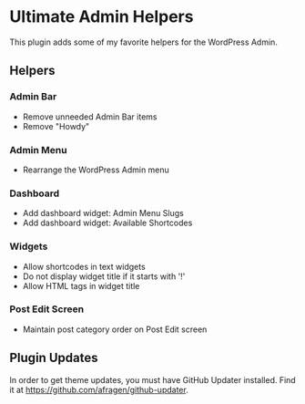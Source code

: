 # Ultimate Admin Helpers
This plugin adds some of my favorite helpers for the WordPress Admin.

## Helpers

### Admin Bar
- Remove unneeded Admin Bar items
- Remove "Howdy"

### Admin Menu
- Rearrange the WordPress Admin menu

### Dashboard
- Add dashboard widget: Admin Menu Slugs
- Add dashboard widget: Available Shortcodes

### Widgets
- Allow shortcodes in text widgets
- Do not display widget title if it starts with '!'
- Allow HTML tags in widget title

### Post Edit Screen
- Maintain post category order on Post Edit screen

## Plugin Updates
In order to get theme updates, you must have GitHub Updater installed. Find it at https://github.com/afragen/github-updater.